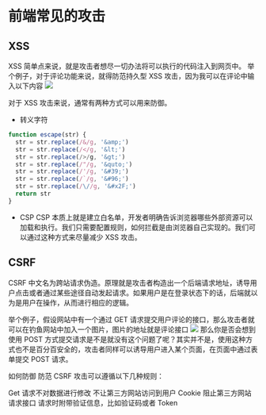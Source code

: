 # 前端常见的攻击

## XSS
XSS 简单点来说，就是攻击者想尽一切办法将可以执行的代码注入到网页中。
举个例子，对于评论功能来说，就得防范持久型 XSS 攻击，因为我可以在评论中输入以下内容
![](https://p1-jj.byteimg.com/tos-cn-i-t2oaga2asx/gold-user-assets/2018/12/2/1676a843648d488c~tplv-t2oaga2asx-zoom-in-crop-mark:3024:0:0:0.awebp)


对于 XSS 攻击来说，通常有两种方式可以用来防御。
- 转义字符

```js
function escape(str) {
  str = str.replace(/&/g, '&amp;')
  str = str.replace(/</g, '&lt;')
  str = str.replace(/>/g, '&gt;')
  str = str.replace(/"/g, '&quto;')
  str = str.replace(/'/g, '&#39;')
  str = str.replace(/`/g, '&#96;')
  str = str.replace(/\//g, '&#x2F;')
  return str
}
```

- CSP
CSP 本质上就是建立白名单，开发者明确告诉浏览器哪些外部资源可以加载和执行。我们只需要配置规则，如何拦截是由浏览器自己实现的。我们可以通过这种方式来尽量减少 XSS 攻击。


## CSRF

CSRF 中文名为跨站请求伪造。原理就是攻击者构造出一个后端请求地址，诱导用户点击或者通过某些途径自动发起请求。如果用户是在登录状态下的话，后端就以为是用户在操作，从而进行相应的逻辑。

举个例子，假设网站中有一个通过 GET 请求提交用户评论的接口，那么攻击者就可以在钓鱼网站中加入一个图片，图片的地址就是评论接口
<img src="http://www.domain.com/xxx?comment='attack'"/>
那么你是否会想到使用 POST 方式提交请求是不是就没有这个问题了呢？其实并不是，使用这种方式也不是百分百安全的，攻击者同样可以诱导用户进入某个页面，在页面中通过表单提交 POST 请求。

如何防御
防范 CSRF 攻击可以遵循以下几种规则：

Get 请求不对数据进行修改
不让第三方网站访问到用户 Cookie
阻止第三方网站请求接口
请求时附带验证信息，比如验证码或者 Token